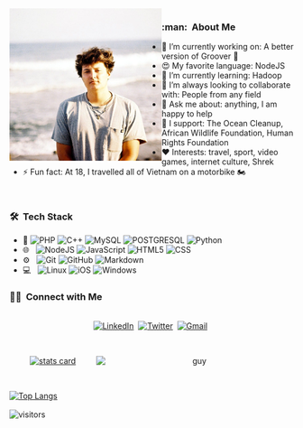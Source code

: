 <img align="left" height="270px" alt="hello_world" src="./IMG_20201007_113534_863.jpg" />

<h3> :man: &nbsp;About Me </h3>

- 🔭 I’m currently working on: A better version of Groover :musical_note:
- 😍 My favorite language: NodeJS
- 🌱 I’m currently learning: Hadoop
- 👯 I’m always looking to collaborate with: People from any field
- 💬 Ask me about: anything, I am happy to help
- 🥊 I support: The Ocean Cleanup, African Wildlife Foundation, Human Rights Foundation
- ❤️ Interests: travel, sport, video games, internet culture, Shrek
- ⚡ Fun fact: At 18, I travelled all of Vietnam on a motorbike 🏍️

<br/>

<h3> 🛠 &nbsp;Tech Stack</h3>

- :space_invader:
  ![PHP](https://img.shields.io/badge/-PHP-6F58B4?style=for-the-badge&logo=PHP)
  ![C++](https://img.shields.io/badge/-C++-blue?style=for-the-badge&logo=c%2B%2B)
  ![MySQL](https://img.shields.io/badge/-SQL-C9DAF7?style=for-the-badge&logo=MySQL)
  ![POSTGRESQL](https://img.shields.io/badge/PostgreSQL-316192?style=for-the-badge&logo=postgresql&logoColor=white)
  ![Python](https://img.shields.io/badge/Python-14354C?style=for-the-badge&logo=python&logoColor=white)
- 🌐 &nbsp;
  ![NodeJS](https://img.shields.io/badge/-NodeJS-5BB640?style=for-the-badge&logo=Node.js)
  ![JavaScript](https://img.shields.io/badge/JavaScript-323330?style=for-the-badge&logo=javascript&logoColor=F7DF1E)
  ![HTML5](https://img.shields.io/badge/HTML5-E34F26?style=for-the-badge&logo=html5&logoColor=white)
  ![CSS](https://img.shields.io/badge/CSS-239120?&style=for-the-badge&logo=css3&logoColor=white)
- ⚙️ &nbsp;
  ![Git](https://img.shields.io/badge/Git-F05032?style=for-the-badge&logo=git&logoColor=white)
  ![GitHub](https://img.shields.io/badge/GitHub-100000?style=for-the-badge&logo=github&logoColor=white)
  ![Markdown](https://img.shields.io/badge/Markdown-000000?style=for-the-badge&logo=markdown&logoColor=white)
- 💻 &nbsp;
  ![Linux](https://img.shields.io/badge/-Linux-F1F905?style=for-the-badge&logo=Linux)
  ![iOS](https://img.shields.io/badge/iOS-000000?style=for-the-badge&logo=ios&logoColor=white)
  ![Windows](https://img.shields.io/badge/Windows-0078D6?style=for-the-badge&logo=windows&logoColor=white)

  
<h3> 🤝🏻 &nbsp;Connect with Me </h3> 

<p align="center">
<br>
<a href="https://www.linkedin.com/in/fergusbray"><img src="https://img.shields.io/badge/linkedin-%230077B5.svg?&style=for-the-badge&logo=linkedin&logoColor=white" alt="LinkedIn" /></a>&nbsp;
<a href="https://twitter.com/Fergus50113118"><img src="https://img.shields.io/badge/Twitter-1DA1F2?style=for-the-badge&logo=twitter&logoColor=white" alt="Twitter" /></a>&nbsp;
<a href="mailto:fergy.brayalex@gmail.com?subject=Hey%20Fergus"><img src="https://img.shields.io/badge/gmail-%23D14836.svg?&style=for-the-badge&logo=gmail&logoColor=white" alt="Gmail"/></a>&nbsp;
</p>



<br/> 
<p align="center">

<a align= "center" href="https://github.com/fergybrayalex">
  <img alt= "stats card" height="270px" width="400" src="https://github-readme-stats.vercel.app/api?username=fergyalexbray&theme=cobalt&show_icons=true&count_private=true" />
  <img align="right" height="270px" alt="guy" width="350" src="https://media.giphy.com/media/AENTc05Ot1MKE2WmuX/giphy.gif" /> </a>
</p>
<br/>

[![Top Langs](https://github-readme-stats.vercel.app/api/top-langs/?username=fergyalexbray&layout=compact)](https://github.com/anuraghazra/github-readme-stats)

<p>
    <img align="center" alt="visitors" src="https://gpvc.arturio.dev/FergyAlexBray"/>
</p>
